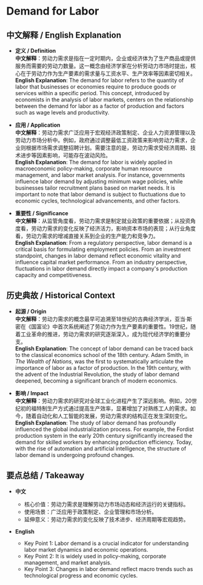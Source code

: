 # Demand for Labor

## 中文解释 / English Explanation

* **定义 / Definition**  
  **中文解释**：劳动力需求是指在一定时期内，企业或经济体为了生产商品或提供服务而需要的劳动力数量。这一概念由经济学家在分析劳动力市场时提出，核心在于劳动力作为生产要素的需求量与工资水平、生产效率等因素密切相关。  
  **English Explanation**: The demand for labor refers to the quantity of labor that businesses or economies require to produce goods or services within a specific period. This concept, introduced by economists in the analysis of labor markets, centers on the relationship between the demand for labor as a factor of production and factors such as wage levels and productivity.

* **应用 / Application**  
  **中文解释**：劳动力需求广泛应用于宏观经济政策制定、企业人力资源管理以及劳动力市场分析中。例如，政府通过调整最低工资政策来影响劳动力需求，企业则根据市场需求调整招聘计划。需要注意的是，劳动力需求受经济周期、技术进步等因素影响，可能存在波动风险。  
  **English Explanation**: The demand for labor is widely applied in macroeconomic policy-making, corporate human resource management, and labor market analysis. For instance, governments influence labor demand by adjusting minimum wage policies, while businesses tailor recruitment plans based on market needs. It is important to note that labor demand is subject to fluctuations due to economic cycles, technological advancements, and other factors.

* **重要性 / Significance**  
  **中文解释**：从监管角度看，劳动力需求是制定就业政策的重要依据；从投资角度看，劳动力需求的变化反映了经济活力，影响资本市场的表现；从行业角度看，劳动力需求的增减直接关系到企业的生产能力和竞争力。  
  **English Explanation**: From a regulatory perspective, labor demand is a critical basis for formulating employment policies. From an investment standpoint, changes in labor demand reflect economic vitality and influence capital market performance. From an industry perspective, fluctuations in labor demand directly impact a company's production capacity and competitiveness.

## 历史典故 / Historical Context

* **起源 / Origin**  
  **中文解释**：劳动力需求的概念最早可追溯至18世纪的古典经济学派，亚当·斯密在《国富论》中首次系统阐述了劳动力作为生产要素的重要性。19世纪，随着工业革命的推进，劳动力需求的研究逐渐深入，成为现代经济学的重要分支。  
  **English Explanation**: The concept of labor demand can be traced back to the classical economics school of the 18th century. Adam Smith, in *The Wealth of Nations*, was the first to systematically articulate the importance of labor as a factor of production. In the 19th century, with the advent of the Industrial Revolution, the study of labor demand deepened, becoming a significant branch of modern economics.

* **影响 / Impact**  
  **中文解释**：劳动力需求的研究对全球工业化进程产生了深远影响。例如，20世纪初的福特制生产方式通过提高生产效率，显著增加了对熟练工人的需求。如今，随着自动化和人工智能的发展，劳动力需求的结构正在发生深刻变化。  
  **English Explanation**: The study of labor demand has profoundly influenced the global industrialization process. For example, the Fordist production system in the early 20th century significantly increased the demand for skilled workers by enhancing production efficiency. Today, with the rise of automation and artificial intelligence, the structure of labor demand is undergoing profound changes.

## 要点总结 / Takeaway

* **中文**  
  - 核心价值：劳动力需求是理解劳动力市场动态和经济运行的关键指标。  
  - 使用场景：广泛应用于政策制定、企业管理和市场分析。  
  - 延伸意义：劳动力需求的变化反映了技术进步、经济周期等宏观趋势。  

* **English**  
  - Key Point 1: Labor demand is a crucial indicator for understanding labor market dynamics and economic operations.  
  - Key Point 2: It is widely used in policy-making, corporate management, and market analysis.  
  - Key Point 3: Changes in labor demand reflect macro trends such as technological progress and economic cycles.